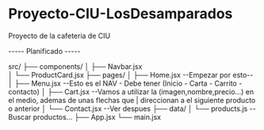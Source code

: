 # Proyecto-CIU-LosDesamparados
Proyecto de la cafeteria de CIU

-----   Planificado   -----

src/
├── components/
│   ├── Navbar.jsx      
│   └── ProductCard.jsx 
├── pages/
│   ├── Home.jsx         --Empezar por esto--
│   ├── Menu.jsx         --Esto es el NAV - Debe tener (Inicio - Carta - Carrito - contacto) 
│   ├── Cart.jsx         --Vamos a utilizar la (imagen,nombre,precio...) en el medio, ademas de unas flechas que
    |                      direccionan a el siguiente producto o anterior
│   └── Contact.jsx      --Ver despues
├── data/
│   └── products.js      --Buscar productos...
├── App.jsx
└── main.jsx

